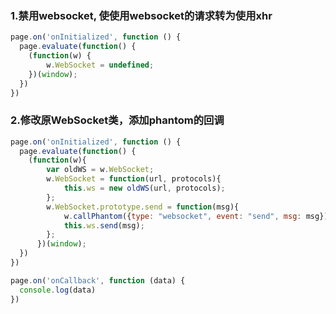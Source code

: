 ### 1.禁用websocket, 使使用websocket的请求转为使用xhr
```javascript
page.on('onInitialized', function () {
  page.evaluate(function() {
    (function(w) {
        w.WebSocket = undefined;
    })(window);
  })
})
```
<!--more-->

### 2.修改原WebSocket类，添加phantom的回调
```javascript
page.on('onInitialized', function () {
  page.evaluate(function() {
    (function(w){
        var oldWS = w.WebSocket;
        w.WebSocket = function(url, protocols){
            this.ws = new oldWS(url, protocols);
        };
        w.WebSocket.prototype.send = function(msg){
            w.callPhantom({type: "websocket", event: "send", msg: msg});
            this.ws.send(msg);
        };
      })(window);
  })
})

page.on('onCallback', function (data) {
  console.log(data)
})
```
